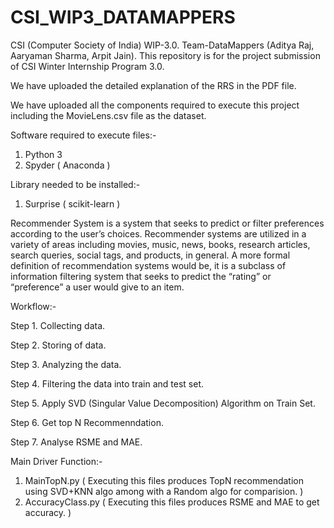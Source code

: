 # CSI_WIP3_DATAMAPPERS
CSI (Computer Society of India) WIP-3.0. Team-DataMappers (Aditya Raj, Aaryaman Sharma, Arpit Jain).
This repository is for the project submission of CSI Winter Internship Program 3.0.

We have uploaded the detailed explanation of the RRS in the PDF file.

We have uploaded all the components required to execute this project including the MovieLens.csv file as the dataset.

Software required to execute files:-
1. Python 3 
2. Spyder ( Anaconda )

Library needed to be installed:-
1. Surprise ( scikit-learn )

Recommender System is a system that seeks to predict or filter preferences according to the user’s choices. Recommender systems are utilized in a variety of areas including movies, music, news, books, research articles, search queries, social tags, and products, in general. A more formal definition of recommendation systems would be, it is a subclass of information filtering system that seeks to predict the “rating” or “preference” a user would give to an item.

Workflow:-

Step 1. Collecting data.

Step 2. Storing of data.

Step 3. Analyzing the data.

Step 4. Filtering the data into train and test set.

Step 5. Apply SVD (Singular Value Decomposition) Algorithm on Train Set.

Step 6. Get top N Recommenndation.

Step 7. Analyse RSME and MAE.

Main Driver Function:-
1. MainTopN.py        ( Executing this files produces TopN recommendation using SVD+KNN algo among with a Random algo for comparision. )
2. AccuracyClass.py   ( Executing this files produces RSME and MAE to get accuracy. ) 





